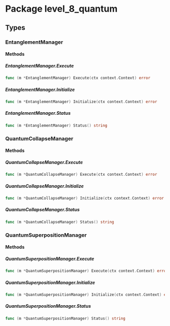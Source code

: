 # Package level_8_quantum

## Types

### EntanglementManager

#### Methods

##### EntanglementManager.Execute

```go
func (m *EntanglementManager) Execute(ctx context.Context) error
```

##### EntanglementManager.Initialize

```go
func (m *EntanglementManager) Initialize(ctx context.Context) error
```

##### EntanglementManager.Status

```go
func (m *EntanglementManager) Status() string
```

### QuantumCollapseManager

#### Methods

##### QuantumCollapseManager.Execute

```go
func (m *QuantumCollapseManager) Execute(ctx context.Context) error
```

##### QuantumCollapseManager.Initialize

```go
func (m *QuantumCollapseManager) Initialize(ctx context.Context) error
```

##### QuantumCollapseManager.Status

```go
func (m *QuantumCollapseManager) Status() string
```

### QuantumSuperpositionManager

#### Methods

##### QuantumSuperpositionManager.Execute

```go
func (m *QuantumSuperpositionManager) Execute(ctx context.Context) error
```

##### QuantumSuperpositionManager.Initialize

```go
func (m *QuantumSuperpositionManager) Initialize(ctx context.Context) error
```

##### QuantumSuperpositionManager.Status

```go
func (m *QuantumSuperpositionManager) Status() string
```

